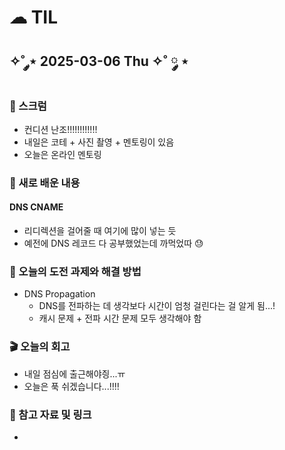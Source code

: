 # ☁︎ TIL

## ✧˚ ༘⋆ 2025-03-06 Thu ✧˚ ༘ ⋆

### 💬 스크럼
- 컨디션 난조!!!!!!!!!!!!
- 내일은 코테 + 사진 촬영 + 멘토링이 있음
- 오늘은 온라인 멘토링

### 🖤 새로 배운 내용
#### DNS CNAME
- 리디렉션을 걸어줄 때 여기에 많이 넣는 듯
- 예전에 DNS 레코드 다 공부했었는데 까먹었따 😓

### 🏁 오늘의 도전 과제와 해결 방법
- DNS Propagation
    - DNS를 전파하는 데 생각보다 시간이 엄청 걸린다는 걸 알게 됨...!
    - 캐시 문제 + 전파 시간 문제 모두 생각해야 함        

### 🎬 오늘의 회고
- 내일 점심에 출근해야즹...ㅠ
- 오늘은 푹 쉬겠습니다...!!!!

### 👀 참고 자료 및 링크
- 